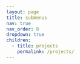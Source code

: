 ```yaml
---
layout: page
title: submenus
nav: true
nav_order: 8
dropdown: true
children:
  - title: projects
    permalink: /projects/
---
```

